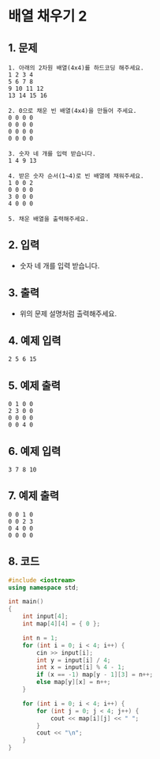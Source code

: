 # 배열 채우기 2

## 1. 문제

```
1. 아래의 2차원 배열(4x4)를 하드코딩 해주세요.
1 2 3 4
5 6 7 8
9 10 11 12
13 14 15 16

2. 0으로 채운 빈 배열(4x4)을 만들어 주세요.
0 0 0 0
0 0 0 0
0 0 0 0
0 0 0 0

3. 숫자 네 개를 입력 받습니다.
1 4 9 13

4. 받은 숫자 순서(1~4)로 빈 배열에 채워주세요.
1 0 0 2
0 0 0 0
3 0 0 0
4 0 0 0

5. 채운 배열을 출력해주세요.
```

## 2. 입력
- 숫자 네 개를 입력 받습니다.

## 3. 출력

- 위의 문제 설명처럼 출력해주세요.


## 4. 예제 입력
```
2 5 6 15
```

## 5. 예제 출력
```
0 1 0 0
2 3 0 0
0 0 0 0
0 0 4 0
```

## 6. 예제 입력

```
3 7 8 10
```

## 7. 예제 출력

```
0 0 1 0
0 0 2 3
0 4 0 0
0 0 0 0
```

## 8. 코드

```c++
#include <iostream>
using namespace std;

int main()
{
    int input[4];
    int map[4][4] = { 0 };

    int n = 1;
    for (int i = 0; i < 4; i++) {
        cin >> input[i];
        int y = input[i] / 4;
        int x = input[i] % 4 - 1;
        if (x == -1) map[y - 1][3] = n++;
        else map[y][x] = n++;
    }

    for (int i = 0; i < 4; i++) {
        for (int j = 0; j < 4; j++) {
            cout << map[i][j] << " ";
        }
        cout << "\n";
    }
}
```
